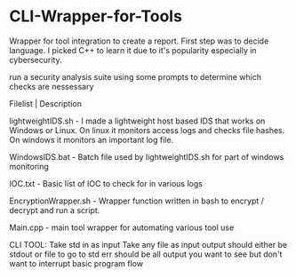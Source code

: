# CLI-Wrapper-for-Tools
Wrapper for tool integration to create a report.
First step was to decide language. I picked C++ to learn it due to it's popularity especially in cybersecurity.

run a security analysis suite using some prompts to determine which checks are nessessary

Filelist | Description

lightweightIDS.sh  - I made a lightweight host based IDS that works on Windows or Linux. On linux it monitors access logs and checks file hashes. On windows it monitors an important log file. 

WindowsIDS.bat - Batch file used by lightweightIDS.sh for part of windows monitoring

IOC.txt - Basic list of IOC to check for in various logs

EncryptionWrapper.sh - Wrapper function written in bash to encrypt / decrypt and run a script.

Main.cpp - main tool wrapper for automating various tool use


CLI TOOL: 
Take std in as input
Take any file as input
output should either be stdout or file to go to
std err should be all output you want to see but don't want to interrupt basic program flow
